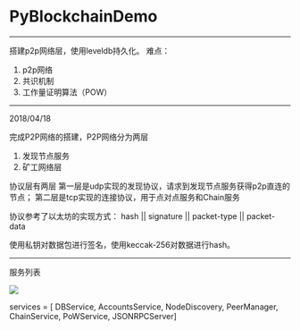 # PyBlockchainDemo



-------------------------
搭建p2p网络层，使用leveldb持久化。
难点：
1. p2p网络
2. 共识机制
3. 工作量证明算法（POW）

-------------

2018/04/18

完成P2P网络的搭建，P2P网络分为两层
1. 发现节点服务
2. 矿工网络层

协议层有两层
第一层是udp实现的发现协议，请求到发现节点服务获得p2p直连的节点；
第二层是tcp实现的连接协议，用于点对点服务和Chain服务

协议参考了以太坊的实现方式：
hash || signature || packet-type || packet-data

使用私钥对数据包进行签名，使用keccak-256对数据进行hash。

---------------

服务列表

![](https://github.com/shanxuanchen/PyBlockchainDemo/blob/master/Pic/%E6%8A%95%E7%A5%A8%E5%8C%BA%E5%9D%97%E9%93%BE%E6%9C%8D%E5%8A%A1%E5%85%B3%E7%B3%BB%E5%9B%BE.png)

services = [
    DBService,
    AccountsService,
    NodeDiscovery,
    PeerManager,
    ChainService,
    PoWService,
    JSONRPCServer]

